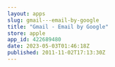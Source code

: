```yaml
---
layout: apps
slug: gmail---email-by-google
title: "Gmail - Email by Google"
store: apple
app_id: 422689480
date: 2023-05-03T01:46:18Z
published: 2011-11-02T17:13:30Z
---
```


